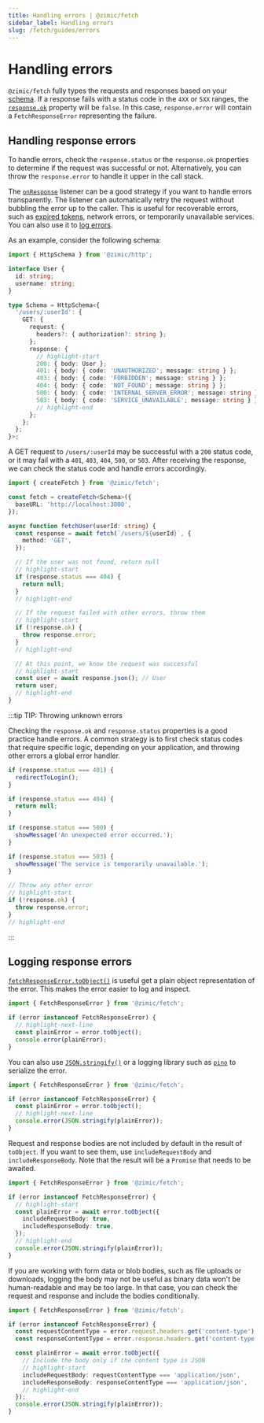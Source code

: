 ```yaml
---
title: Handling errors | @zimic/fetch
sidebar_label: Handling errors
slug: /fetch/guides/errors
---
```


# Handling errors

`@zimic/fetch` fully types the requests and responses based on your [schema](/docs/zimic-http/guides/1-schemas.md). If a
response fails with a status code in the `4XX` or `5XX` ranges, the
[`response.ok`](https://developer.mozilla.org/docs/Web/API/Response/ok) property will be `false`. In this case,
`response.error` will contain a `FetchResponseError` representing the failure.

## Handling response errors

To handle errors, check the `response.status` or the `response.ok` properties to determine if the request was successful
or not. Alternatively, you can throw the `response.error` to handle it upper in the call stack.

The [`onResponse`](/docs/zimic-fetch/api/2-fetch.md#fetchonresponse) listener can be a good strategy if you want to
handle errors transparently. The listener can automatically retry the request without bubbling the error up to the
caller. This is useful for recoverable errors, such as
[expired tokens](/docs/zimic-fetch/guides/5-authentication.md#handling-errors), network errors, or temporarily
unavailable services. You can also use it to [log errors](#logging-response-errors).

As an example, consider the following schema:

```ts
import { HttpSchema } from '@zimic/http';

interface User {
  id: string;
  username: string;
}

type Schema = HttpSchema<{
  '/users/:userId': {
    GET: {
      request: {
        headers?: { authorization?: string };
      };
      response: {
        // highlight-start
        200: { body: User };
        401: { body: { code: 'UNAUTHORIZED'; message: string } };
        403: { body: { code: 'FORBIDDEN'; message: string } };
        404: { body: { code: 'NOT_FOUND'; message: string } };
        500: { body: { code: 'INTERNAL_SERVER_ERROR'; message: string } };
        503: { body: { code: 'SERVICE_UNAVAILABLE'; message: string } };
        // highlight-end
      };
    };
  };
}>;
```

A GET request to `/users/:userId` may be successful with a `200` status code, or it may fail with a `401`, `403`, `404`,
`500`, or `503`. After receiving the response, we can check the status code and handle errors accordingly.

```ts
import { createFetch } from '@zimic/fetch';

const fetch = createFetch<Schema>({
  baseURL: 'http://localhost:3000',
});

async function fetchUser(userId: string) {
  const response = await fetch(`/users/${userId}`, {
    method: 'GET',
  });

  // If the user was not found, return null
  // highlight-start
  if (response.status === 404) {
    return null;
  }
  // highlight-end

  // If the request failed with other errors, throw them
  // highlight-start
  if (!response.ok) {
    throw response.error;
  }
  // highlight-end

  // At this point, we know the request was successful
  // highlight-start
  const user = await response.json(); // User
  return user;
  // highlight-end
}
```

:::tip TIP: <span>Throwing unknown errors</span>

Checking the `response.ok` and `response.status` properties is a good practice handle errors. A common strategy is to
first check status codes that require specific logic, depending on your application, and throwing other errors a global
error handler.

```ts
if (response.status === 401) {
  redirectToLogin();
}

if (response.status === 404) {
  return null;
}

if (response.status === 500) {
  showMessage('An unexpected error occurred.');
}

if (response.status === 503) {
  showMessage('The service is temporarily unavailable.');
}

// Throw any other error
// highlight-start
if (!response.ok) {
  throw response.error;
}
// highlight-end
```

:::

## Logging response errors

[`fetchResponseError.toObject()`](/docs/zimic-fetch/api/5-fetch-response-error.md#errortoobject) is useful get a plain
object representation of the error. This makes the error easier to log and inspect.

```ts
import { FetchResponseError } from '@zimic/fetch';

if (error instanceof FetchResponseError) {
  // highlight-next-line
  const plainError = error.toObject();
  console.error(plainError);
}
```

You can also use
[`JSON.stringify()`](https://developer.mozilla.org/docs/Web/JavaScript/Reference/Global_Objects/JSON/stringify) or a
logging library such as [`pino`](https://www.npmjs.com/package/pino) to serialize the error.

```ts
import { FetchResponseError } from '@zimic/fetch';

if (error instanceof FetchResponseError) {
  const plainError = error.toObject();
  // highlight-next-line
  console.error(JSON.stringify(plainError));
}
```

Request and response bodies are not included by default in the result of `toObject`. If you want to see them, use
`includeRequestBody` and `includeResponseBody`. Note that the result will be a `Promise` that needs to be awaited.

```ts
import { FetchResponseError } from '@zimic/fetch';

if (error instanceof FetchResponseError) {
  // highlight-start
  const plainError = await error.toObject({
    includeRequestBody: true,
    includeResponseBody: true,
  });
  // highlight-end
  console.error(JSON.stringify(plainError));
}
```

If you are working with form data or blob bodies, such as file uploads or downloads, logging the body may not be useful
as binary data won't be human-readable and may be too large. In that case, you can check the request and response and
include the bodies conditionally.

```ts
import { FetchResponseError } from '@zimic/fetch';

if (error instanceof FetchResponseError) {
  const requestContentType = error.request.headers.get('content-type');
  const responseContentType = error.response.headers.get('content-type');

  const plainError = await error.toObject({
    // Include the body only if the content type is JSON
    // highlight-start
    includeRequestBody: requestContentType === 'application/json',
    includeResponseBody: responseContentType === 'application/json',
    // highlight-end
  });
  console.error(JSON.stringify(plainError));
}
```
